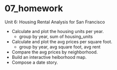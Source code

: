 # 07_homework

Unit 6: Housing Rental Analysis for San Francisco

- Calculate and plot the housing units per year.
  - group by year, sum of housing_units
- Calculate and plot the avg prices per square foot.
  - group by year, avg square foot, avg rent
- Compare the avg prices by neighborhood.
- Build an interactive heiborhood map.
- Compose a date story.
